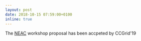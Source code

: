 ```yaml
---
layout: post
date: 2018-10-15 07:59:00+0100
inline: true
---
```


The [NEAC](https://neac2019.ucd.ie/) workshop proposal has been accpeted by CCGrid'19